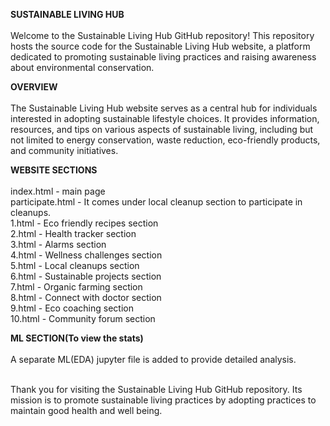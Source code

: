 **SUSTAINABLE LIVING HUB**<br />
<br />
Welcome to the Sustainable Living Hub GitHub repository! This repository hosts the source code for the Sustainable Living Hub website, a platform dedicated to promoting sustainable living practices and raising awareness about environmental conservation.

**OVERVIEW**<br />
<br />
The Sustainable Living Hub website serves as a central hub for individuals interested in adopting sustainable lifestyle choices. It provides information, resources, and tips on various aspects of sustainable living, including but not limited to energy conservation, waste reduction, eco-friendly products, and community initiatives.<br />

**WEBSITE SECTIONS**<br />
<br />
index.html - main page<br />
participate.html - It comes under local cleanup section to participate in cleanups.<br />
1.html - Eco friendly recipes section<br />
2.html - Health tracker section<br />
3.html - Alarms section<br />
4.html - Wellness challenges section<br />
5.html - Local cleanups section<br />
6.html - Sustainable projects section<br />
7.html - Organic farming section<br />
8.html - Connect with doctor section<br />
9.html - Eco coaching section<br />
10.html - Community forum section<br />

**ML SECTION(To view the stats)**<br />
<br />
A separate ML(EDA) jupyter file is added to provide detailed analysis.<br />
<br />

Thank you for visiting the Sustainable Living Hub GitHub repository. Its mission is to promote sustainable living practices by adopting practices to maintain good health and well being.
